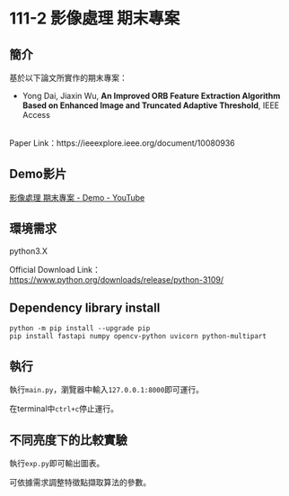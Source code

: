 # 111-2 影像處理 期末專案

## **簡介**

基於以下論文所實作的期末專案：
<br>
* Yong Dai, Jiaxin Wu, **An Improved ORB Feature Extraction Algorithm Based on Enhanced Image and Truncated Adaptive Threshold**, IEEE Access
<br>
Paper Link：https://ieeexplore.ieee.org/document/10080936
<br>

## **Demo影片**

[影像處理 期末專案 - Demo - YouTube](https://youtu.be/qejttYFT1Es)
<br>

## **環境需求**

python3.X 

Official Download Link：
https://www.python.org/downloads/release/python-3109/
<br>

## **Dependency library install**

```
python -m pip install --upgrade pip
pip install fastapi numpy opencv-python uvicorn python-multipart
```

## **執行**

執行`main.py`，瀏覽器中輸入`127.0.0.1:8000`即可運行。

在terminal中`ctrl+c`停止運行。
<br>


## **不同亮度下的比較實驗**

執行`exp.py`即可輸出圖表。

可依據需求調整特徵點擷取算法的參數。
